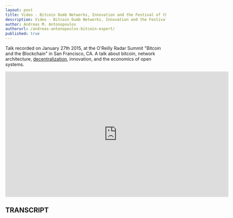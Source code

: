 ```yaml
---
layout: post
title: Video - Bitcoin Dumb Networks, Innovation and the Festival of the Commons
description: Video - Bitcoin Dumb Networks, Innovation and the Festival of the Commons
author: Andreas M. Antonopoulos
authorurl: /andreas-antonopoulos-bitcoin-expert/
published: true
---
```


<p>Talk recorded on January 27th 2015, at the O'Reilly Radar Summit "Bitcoin and the Blockchain" in San Francisco, CA. A talk about bitcoin, network architecture, <a href="/video-decentralization-architecture-of-power/">decentralization</a>, innovation, and the economics of open systems. </p>

<center><iframe width="700" height="394" src="https://www.youtube.com/embed/x8FCRZ0BUCw?list=PLPQwGV1aLnTthcG265_FYSaV24hFScvC0" frameborder="0" allowfullscreen></iframe></center>

<h2>TRANSCRIPT</h2>
